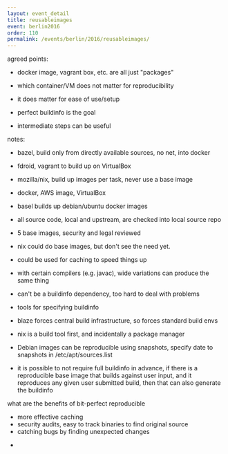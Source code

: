 ```yaml
---
layout: event_detail
title: reusableimages
event: berlin2016
order: 110
permalink: /events/berlin/2016/reusableimages/
---
```


agreed points:
* docker image, vagrant box, etc. are all just "packages"

* which container/VM does not matter for reproducibility
* it does matter for ease of use/setup

* perfect buildinfo is the goal
* intermediate steps can be useful



notes:

* bazel, build only from directly available sources, no net, into docker
* fdroid, vagrant to build up on VirtualBox
* mozilla/nix, build up images per task, never use a base image

* docker, AWS image, VirtualBox

* basel builds up debian/ubuntu docker images
* all source code, local and upstream, are checked into local source repo
* 5 base images, security and legal reviewed

* nix could do base images, but don't see the need yet.
* could be used for caching to speed things up

* with certain compilers (e.g. javac), wide variations can produce the
same thing
* can't be a buildinfo dependency, too hard to deal with problems

* tools for specifying buildinfo
* blaze forces central build infrastructure, so forces standard build envs
* nix is a build tool first, and incidentally a package manager

* Debian images can be reproducible using snapshots, specify date to
snapshots in /etc/apt/sources.list

* it is possible to not require full buildinfo in advance, if there is a
reproducible base image that builds against user input, and it
reproduces any given user submitted build, then that can also generate
the buildinfo

what are the benefits of bit-perfect reproducible
* more effective caching
* security audits, easy to track binaries to find original source
* catching bugs by finding unexpected changes

-
